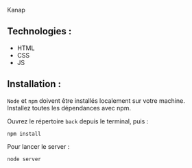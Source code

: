 Kanap

## Technologies :

- HTML
- CSS
- JS

## Installation :

`Node` et `npm` doivent être installés localement sur votre machine.\
Installez toutes les dépendances avec npm.

Ouvrez le répertoire `back` depuis le terminal, puis :

```terminal
npm install
```

Pour lancer le server :

```terminal
node server
```
